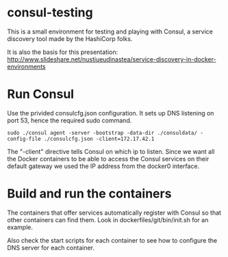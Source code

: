 consul-testing
==============

This is a small environment for testing and playing with Consul, a service discovery tool made by the HashiCorp folks.

It is also the basis for this presentation: http://www.slideshare.net/nustiueudinastea/service-discovery-in-docker-environments

Run Consul
==========

Use the privided consulcfg.json configuration. It sets up DNS listening on port 53, hence the required sudo command.

```
sudo ./consul agent -server -bootstrap -data-dir ./consuldata/ -config-file ./consulcfg.json -client=172.17.42.1
```

The "-client" directive tells Consul on which ip to listen. Since we want all the Docker containers to be able to access the Consul services on their default gateway we used the IP address from the docker0 interface.

Build and run the containers
============================

The containers that offer services automatically register with Consul so that other containers can find them. Look in dockerfiles/git/bin/init.sh for an example.

Also check the start scripts for each container to see how to configure the DNS server for each container.

